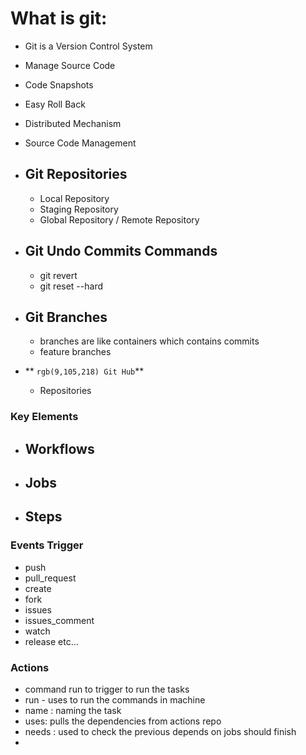 # What is git:
  - Git is a Version Control System
  - Manage Source Code
  - Code Snapshots
  - Easy Roll Back
  - Distributed Mechanism
  - Source Code Management 

- ## Git Repositories
  - Local Repository
  - Staging Repository
  - Global Repository / Remote Repository
- ## Git Undo Commits Commands
  - git revert <commit id>
  - git reset --hard <commid id>
- ## Git Branches 
  - branches are like containers which contains commits
  - feature branches
- ** `rgb(9,105,218) Git Hub`**
  - Repositories

### Key Elements
- **Workflows**
  - 
- **Jobs**
  - 
- **Steps**
  - 
### Events Trigger
- push
- pull_request
- create
- fork
- issues
- issues_comment
- watch
- release etc...

### Actions
- command run to trigger to run the tasks
- run - uses to run the commands in machine
- name : naming the task 
- uses: pulls the dependencies from actions repo
- needs : used to check the previous depends on jobs should finish 
- 
